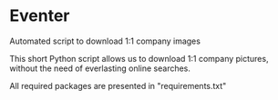 # Eventer
Automated script to download 1:1 company images

This short Python script allows us to download 1:1 company pictures, without the need of everlasting online searches.

All required packages are presented in "requirements.txt"
